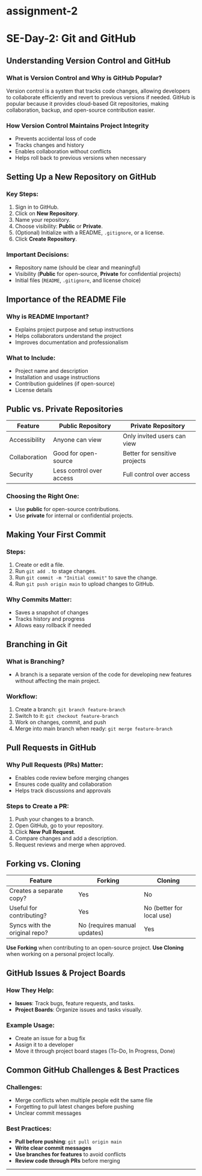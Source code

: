# assignment-2
# SE-Day-2: Git and GitHub

## Understanding Version Control and GitHub

### What is Version Control and Why is GitHub Popular?

Version control is a system that tracks code changes, allowing developers to collaborate efficiently and revert to previous versions if needed. GitHub is popular because it provides cloud-based Git repositories, making collaboration, backup, and open-source contribution easier.

### How Version Control Maintains Project Integrity

- Prevents accidental loss of code
- Tracks changes and history
- Enables collaboration without conflicts
- Helps roll back to previous versions when necessary

## Setting Up a New Repository on GitHub

### Key Steps:

1. Sign in to GitHub.
2. Click on **New Repository**.
3. Name your repository.
4. Choose visibility: **Public** or **Private**.
5. (Optional) Initialize with a README, `.gitignore`, or a license.
6. Click **Create Repository**.

### Important Decisions:

- Repository name (should be clear and meaningful)
- Visibility (**Public** for open-source, **Private** for confidential projects)
- Initial files (`README`, `.gitignore`, and license choice)

## Importance of the README File

### Why is README Important?

- Explains project purpose and setup instructions
- Helps collaborators understand the project
- Improves documentation and professionalism

### What to Include:

- Project name and description
- Installation and usage instructions
- Contribution guidelines (if open-source)
- License details

## Public vs. Private Repositories

| Feature       | Public Repository        | Private Repository            |
| ------------- | ------------------------ | ----------------------------- |
| Accessibility | Anyone can view          | Only invited users can view   |
| Collaboration | Good for open-source     | Better for sensitive projects |
| Security      | Less control over access | Full control over access      |

### Choosing the Right One:

- Use **public** for open-source contributions.
- Use **private** for internal or confidential projects.

## Making Your First Commit

### Steps:

1. Create or edit a file.
2. Run `git add .` to stage changes.
3. Run `git commit -m "Initial commit"` to save the change.
4. Run `git push origin main` to upload changes to GitHub.

### Why Commits Matter:

- Saves a snapshot of changes
- Tracks history and progress
- Allows easy rollback if needed

## Branching in Git

### What is Branching?

- A branch is a separate version of the code for developing new features without affecting the main project.

### Workflow:

1. Create a branch: `git branch feature-branch`
2. Switch to it: `git checkout feature-branch`
3. Work on changes, commit, and push
4. Merge into main branch when ready: `git merge feature-branch`

## Pull Requests in GitHub

### Why Pull Requests (PRs) Matter:

- Enables code review before merging changes
- Ensures code quality and collaboration
- Helps track discussions and approvals

### Steps to Create a PR:

1. Push your changes to a branch.
2. Open GitHub, go to your repository.
3. Click **New Pull Request**.
4. Compare changes and add a description.
5. Request reviews and merge when approved.

## Forking vs. Cloning

| Feature                       | Forking                      | Cloning                   |
| ----------------------------- | ---------------------------- | ------------------------- |
| Creates a separate copy?      | Yes                          | No                        |
| Useful for contributing?      | Yes                          | No (better for local use) |
| Syncs with the original repo? | No (requires manual updates) | Yes                       |

**Use Forking** when contributing to an open-source project.
**Use Cloning** when working on a personal project locally.

## GitHub Issues & Project Boards

### How They Help:

- **Issues**: Track bugs, feature requests, and tasks.
- **Project Boards**: Organize issues and tasks visually.

### Example Usage:

- Create an issue for a bug fix
- Assign it to a developer
- Move it through project board stages (To-Do, In Progress, Done)

## Common GitHub Challenges & Best Practices

### Challenges:

- Merge conflicts when multiple people edit the same file
- Forgetting to pull latest changes before pushing
- Unclear commit messages

### Best Practices:

- **Pull before pushing**: `git pull origin main`
- **Write clear commit messages**
- **Use branches for features** to avoid conflicts
- **Review code through PRs** before merging

---

